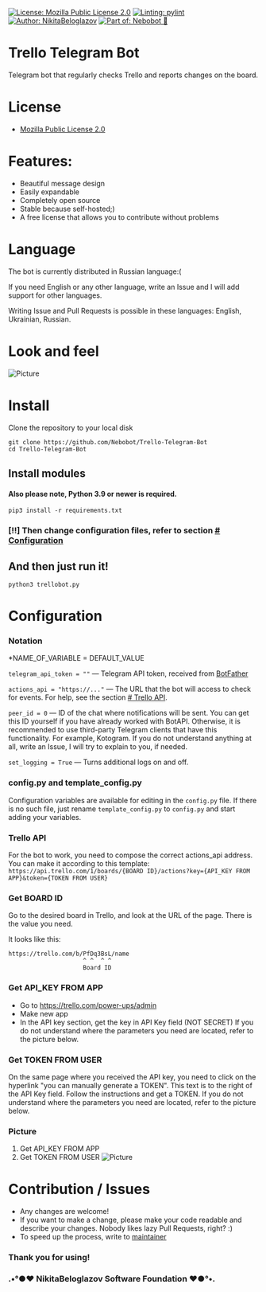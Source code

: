<!-- !! - !! - !! - !! - !! - !! - !! - !! - !! - !! - !! - !! - !! - !!
 * Copyright (C) 2023 Nikita Beloglazov <nnikita.beloglazov@gmail.com>
 *
 * This file is part of Nebobot/Trello-Telegram-Bot.
 *
 * Nebobot/Trello-Telegram-Bot is free software; you can redistribute it and/or
 * modify it under the terms of the Mozilla Public License 2.0
 * published by the Mozilla Foundation.
 *
 * Nebobot/Trello-Telegram-Bot is distributed in the hope that it will be useful,
 * but WITHOUT ANY WARRANTY.
 *
 * You should have received a copy of the Mozilla Public License 2.0
 * along with Nebobot/Trello-Telegram-Bot.
 * If not, see https://mozilla.org/en-US/MPL/2.0.
-->
[![License: Mozilla Public License 2.0](https://img.shields.io/badge/License-Mozilla%20Public%20License%202.0-blueviolet.svg)](https://mozilla.org/en-US/MPL/2.0)
[![Linting: pylint](https://img.shields.io/badge/linting-pylint-success)](https://pylint.pycqa.org/en/latest/)
[![Author: NikitaBeloglazov](https://img.shields.io/badge/author-.%E2%80%A2%C2%B0%E2%97%8F%E2%9D%A4%EF%B8%8F%20NikitaBeloglazov%20Software%20Foundation%20%E2%9D%A4%EF%B8%8F%E2%97%8F%C2%B0%E2%80%A2.-informational)](https://github.com/NikitaBeloglazov)
[![Part of: Nebobot 💖](https://img.shields.io/badge/part%20of-Nebobot%20%F0%9F%92%96-orange)](https://github.com/Nebobot)

# Trello Telegram Bot
Telegram bot that regularly checks Trello and reports changes on the board.

# License
* [Mozilla Public License 2.0](/LICENSE)

# Features:
* Beautiful message design
* Easily expandable
* Completely open source
* Stable because self-hosted;)
* A free license that allows you to contribute without problems

# Language
The bot is currently distributed in Russian language:( 

If you need English or any other language, write an Issue and I will add support for other languages.

Writing Issue and Pull Requests is possible in these languages: English, Ukrainian, Russian.

# Look and feel
![Picture](https://raw.githubusercontent.com/Nebobot/Trello-Telegram-Bot/main/img/screenshot-of-messages.png)

# Install
Clone the repository to your local disk
```shell
git clone https://github.com/Nebobot/Trello-Telegram-Bot  
cd Trello-Telegram-Bot
``` 
## Install modules
#### Also please note, Python 3.9 or newer is required.
```shell
pip3 install -r requirements.txt
```
### [!!] Then change configuration files, refer to section [# Configuration](https://github.com/Nebobot/Trello-Telegram-Bot/#configuration)

## And then just run it!
```shell
python3 trellobot.py
```

# Configuration

### Notation
*NAME_OF_VARIABLE = DEFAULT_VALUE

`telegram_api_token = ""` — Telegram API token, received from [BotFather](https://t.me/BotFather)

`actions_api = "https://..."` — The URL that the bot will access to check for events. For help, see the section [# Trello API](https://github.com/Nebobot/Trello-Telegram-Bot/#trello-api).

`peer_id = 0` — ID of the chat where notifications will be sent. You can get this ID yourself if you have already worked with BotAPI. Otherwise, it is recommended to use third-party Telegram clients that have this functionality. For example, Kotogram. If you do not understand anything at all, write an Issue, I will try to explain to you, if needed.

`set_logging = True` — Turns additional logs on and off.

### config.py and template_config.py
Configuration variables are available for editing in the `config.py` file. If there is no such file, just rename `template_config.py` to `config.py` and start adding your variables.

### Trello API
For the bot to work, you need to compose the correct actions_api address. You can make it according to this template:
`https://api.trello.com/1/boards/{BOARD ID}/actions?key={API_KEY FROM APP}&token={TOKEN FROM USER}`

### Get BOARD ID
Go to the desired board in Trello, and look at the URL of the page. There is the value you need.

It looks like this:
```
https://trello.com/b/PfDq3BsL/name
                     ^ ^  ^ ^
                     Board ID
```

### Get API_KEY FROM APP
* Go to https://trello.com/power-ups/admin
* Make new app
* In the API key section, get the key in API Key field (NOT SECRET)
If you do not understand where the parameters you need are located, refer to the picture below.

### Get TOKEN FROM USER
On the same page where you received the API key, you need to click on the hyperlink "you can manually generate a TOKEN". 
This text is to the right of the API Key field. 
Follow the instructions and get a TOKEN.
If you do not understand where the parameters you need are located, refer to the picture below.

### Picture
1. Get API_KEY FROM APP
2. Get TOKEN FROM USER
![Picture](https://raw.githubusercontent.com/Nebobot/Trello-Telegram-Bot/main/img/get-api-keys.png)

# Contribution / Issues
* Any changes are welcome!
* If you want to make a change, please make your code readable and describe your changes. Nobody likes lazy Pull Requests, right? :)
* To speed up the process, write to [maintainer](https://github.com/NikitaBeloglazov)

### Thank you for using!
### .•°●❤ NikitaBeloglazov Software Foundation ❤●°•.
